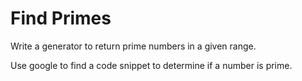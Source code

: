 # Find Primes

Write a generator to return prime numbers in a given range.

Use google to find a code snippet to determine if a number is prime.

